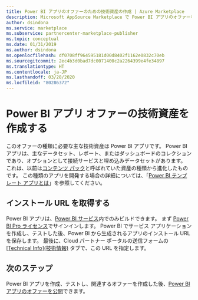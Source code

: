 ```yaml
---
title: Power BI アプリのオファーのための技術資産の作成 | Azure Marketplace
description: Microsoft AppSource Marketplace で Power BI アプリのオファーを公開するために必要な技術資産の一覧を示します。
author: dsindona
ms.service: marketplace
ms.subservice: partnercenter-marketplace-publisher
ms.topic: conceptual
ms.date: 01/31/2019
ms.author: dsindona
ms.openlocfilehash: df0708ff964595181d00d8402f1162e0832c70eb
ms.sourcegitcommit: 2ec4b3d0bad7dc0071400c2a2264399e4fe34897
ms.translationtype: HT
ms.contentlocale: ja-JP
ms.lasthandoff: 03/28/2020
ms.locfileid: "80286372"
---
```

# <a name="create-power-bi-app-offer-technical-assets"></a>Power BI アプリ オファーの技術資産を作成する

このオファーの種類に必要な主な技術資産は Power BI アプリです。 Power BI アプリは、主なデータセット、レポート、またはダッシュボードのコレクションであり、オプションとして接続サービスと埋め込みデータセットがあります。 これは、以前は[コンテンツ パック](https://docs.microsoft.com/power-bi/service-organizational-content-pack-introduction)と呼ばれていた資産の種類から進化したものです。 この種類のアプリを開発する場合の詳細については、「[Power BI テンプレート アプリとは](https://go.microsoft.com/fwlink/?linkid=2028636)」を参照してください。


## <a name="obtain-an-installation-url"></a>インストール URL を取得する

Power BI アプリは、[Power BI サービス](https://powerbi.microsoft.com/)内でのみビルドできます。 まず [Power BI Pro ライセンス](https://docs.microsoft.com/power-bi/service-admin-purchasing-power-bi-pro)でサインインします。 Power BI でサービス アプリケーションを作成し、テストした後、Power BI から生成されるアプリのインストール URL を保存します。 最後に、Cloud パートナー ポータルの送信フォームの [[Technical Info]\(技術情報\)](./cpp-technical-info-tab.md) タブで、この URL を指定します。
 

## <a name="next-steps"></a>次のステップ

Power BI アプリを作成、テストし、関連するオファーを作成した後、[Power BI アプリのオファーを公開](./cpp-publish-offer.md)できます。 
